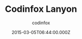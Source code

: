 ---
title: Codinfox Lanyon
github: https://github.com/codinfox/codinfox-lanyon
demo: https://codinfox.github.io/
author: codinfox
ssg:
  - Jekyll
cms:
  - Markdown
date: 2015-03-05T06:44:00.000Z
description: Another jekyll templated based on lanyon
draft: true
publish_date: '2015-03-05T06:44:00Z'
update_date: '2016-06-08T16:32:04Z'
github_star: 394
github_fork: 248
---